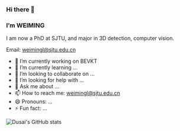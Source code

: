 ### Hi there 👋
### I’m WEIMING
I am now a PhD at SJTU, and major in 3D detection, computer vision.

Email: weimingl@sjtu.edu.cn

- 🔭 I’m currently working on BEVKT
- 🌱 I’m currently learning ...
- 👯 I’m looking to collaborate on ...
- 🤔 I’m looking for help with ...
- 💬 Ask me about ...
- 📫 How to reach me: weimingl@sjtu.edu.cn
- 😄 Pronouns: ...
- ⚡ Fun fact: ...

<!-- **weiming2/weiming2** is a ✨ _special_ ✨ repository because its `README.md` (this file) appears on your GitHub profile.

Here are some ideas to get you started:

- 🔭 I’m currently working on ...
- 🌱 I’m currently learning ...
- 👯 I’m looking to collaborate on ...
- 🤔 I’m looking for help with ...
- 💬 Ask me about ...
- 📫 How to reach me: ...
- 😄 Pronouns: ...
- ⚡ Fun fact: ...
 -->

<!-- ![Dusai's GitHub stats](https://github-readme-stats.vercel.app/api?username=weiming2) -->
![Dusai's GitHub stats](https://github-readme-stats.vercel.app/api?username=weiming2&show_icons=true&theme=radical)
